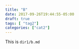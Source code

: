```yaml
---
title: "B"
date: 2017-09-26T19:44:55-05:00
draft: true
tags: [ "tag2"]
categories: ["cat2"]
---
```


This is `dir1/b.md`